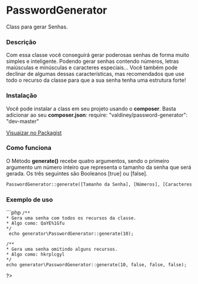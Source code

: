 # PasswordGenerator
Class para gerar Senhas.

<h3>Descrição</h3>
<p>
	Com essa classe você conseguirá gerar poderosas senhas de forma muito simples e inteligente. Podendo gerar senhas contendo números, letras maiúsculas e minúsculas e caracteres especiais... Você também pode declinar de algumas dessas características, mas recomendados que use todo o recurso da classe para que a sua senha tenha uma estrutura forte!
</p>

<h3>Instalação</h3>
<p>
	Você pode instalar a class em seu projeto usando o <b>composer</b>. Basta adicionar ao seu <b>composer.json</b>: require: "valdiney/password-generator": "dev-master"
</p>

<a href="https://packagist.org/packages/valdiney/password-generator" target="_black">Visuaizar no Packagist</a>

<h3>Como funciona</h3>
<p>
	O Método <b>generate()</b>  recebe quatro argumentos, sendo o primeiro argumento um número inteiro que representa o tamanho da senha que será gerada. Os três seguintes são Booleanos [true] ou [false].
</p>

```txt
PasswordGenerator::generate([Tamanho da Senha], [Números], [Caracteres Especiais ], [Letras Maiúsculas]);
```
<h3>Exemplo de uso</h3>
```php
<?php 
	require_once("generator/PasswordGenerator.php");

	/**
    * Gera uma senha com todos os recursos da classe.
    * Algo como: QaYE%1Gfu 
    */
	 echo generator\PasswordGenerator::generate(10);

	/**
    * Gera uma senha omitindo alguns recursos.
    * Algo como: hkrplcgyl 
    */
	echo generator\PasswordGenerator::generate(10, false, false, false);
   
?>
```
